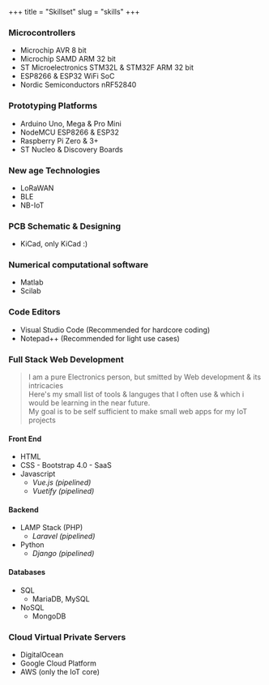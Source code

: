 +++
title = "Skillset"
slug = "skills"
+++

### Microcontrollers

- Microchip AVR 8 bit
- Microchip SAMD ARM 32 bit
- ST Microelectronics STM32L & STM32F ARM 32 bit
- ESP8266 & ESP32 WiFi SoC
- Nordic Semiconductors nRF52840

### Prototyping Platforms

- Arduino Uno, Mega & Pro Mini
- NodeMCU ESP8266 & ESP32
- Raspberry Pi Zero & 3+
- ST Nucleo & Discovery Boards

### New age Technologies

- LoRaWAN
- BLE
- NB-IoT

### PCB Schematic & Designing

- KiCad, only KiCad :)

### Numerical computational software 

- Matlab
- Scilab

### Code Editors

- Visual Studio Code (Recommended for hardcore coding)
- Notepad++ (Recommended for light use cases)

### Full Stack Web Development

> I am a pure Electronics person, but smitted by Web development & its intricacies  
> Here's my small list of tools & languges that I often use & which i would be learning in the near future.  
> My goal is to be self sufficient to make small web apps for my IoT projects

#### Front End

- HTML
- CSS - Bootstrap 4.0 - SaaS
- Javascript
  - _Vue.js (pipelined)_
  - _Vuetify (pipelined)_

#### Backend

- LAMP Stack (PHP)
  - _Laravel (pipelined)_
- Python
  - _Django (pipelined)_

#### Databases

- SQL
  - MariaDB, MySQL
- NoSQL
  - MongoDB

### Cloud Virtual Private Servers

- DigitalOcean 
- Google Cloud Platform
- AWS (only the IoT core)
